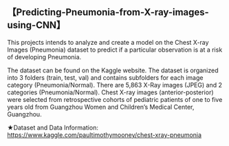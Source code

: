 ## 【**Predicting-Pneumonia-from-X-ray-images-using-CNN**】

This projects intends to analyze and create a model on the Chest X-ray Images (Pneumonia) dataset to predict if a particular observation is at a risk of developing Pneumonia.<br />

The dataset can be found on the Kaggle website. The dataset is organized into 3 folders (train, test, val) and contains subfolders for each image category (Pneumonia/Normal). There are 5,863 X-Ray images (JPEG) and 2 categories (Pneumonia/Normal). Chest X-ray images (anterior-posterior) were selected from retrospective cohorts of pediatric patients of one to five years old from Guangzhou Women and Children’s Medical Center, Guangzhou. <br />

★Dataset and Data Information:  https://www.kaggle.com/paultimothymooney/chest-xray-pneumonia 
